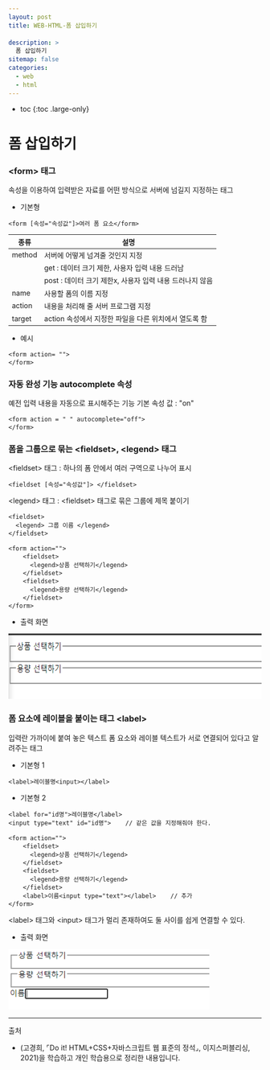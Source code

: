 ```yaml
---
layout: post
title: WEB-HTML-폼 삽입하기

description: >
  폼 삽입하기
sitemap: false
categories:
  - web
  - html
---
```


* toc
{:toc .large-only}

# 폼 삽입하기

### \<form> 태그

속성을 이용하여 입력받은 자료를 어떤 방식으로 서버에 넘길지 지정하는 태그

- 기본형

~~~
<form [속성="속성값"]>여러 폼 요소</form>
~~~

|종류|설명|
|---|---|
|method|서버에 어떻게 넘겨줄 것인지 지정|
||get : 데이터 크기 제한, 사용자 입력 내용 드러남|
||post : 데이터 크기 제한x, 사용자 입력 내용 드러나지 않음|
|name| 사용할 폼의 이름 지정|
|action| 내용을 처리해 줄 서버 프로그램 지정|
|target| action 속성에서 지정한 파일을 다른 위치에서 열도록 함|

- 예시

~~~
<form action= "">
</form>
~~~

### 자동 완성 기능 autocomplete 속성
예전 입력 내용을 자동으로 표시해주는 기능
기본 속성 값 : "on"

~~~
<form action = " " autocomplete="off">
</form>
~~~

### 폼을 그룹으로 묶는 \<fieldset>, \<legend> 태그

\<fieldset> 태그 : 하나의 폼 안에서 여러 구역으로 나누어 표시

~~~
<fieldset [속성="속성값"]> </fieldset>
~~~

\<legend> 태그 : \<fieldset> 태그로 묶은 그룹에 제목 붙이기

~~~
<fieldset>
  <legend> 그룹 이름 </legend>
</fieldset>
~~~

~~~
<form action="">
    <fieldset>
      <legend>상품 선택하기</legend>
    </fieldset>
    <fieldset>
      <legend>용량 선택하기</legend>
    </fieldset>
</form>
~~~

- 출력 화면

<img src="/assets/img/blog/web/html/post11/1.PNG" width="600" height="130">

### 폼 요소에 레이블을 붙이는 태그 \<label>
입력란 가까이에 붙여 놓은 텍스트
폼 요소와 레이블 텍스트가 서로 연결되어 있다고 알려주는 태그

- 기본형 1

~~~
<label>레이블명<input></label>
~~~



- 기본형 2

~~~
<label for="id명">레이블명</label>
<input type="text" id="id명">    // 같은 값을 지정해줘야 한다.
~~~

~~~
<form action="">
    <fieldset>
      <legend>상품 선택하기</legend>
    </fieldset>
    <fieldset>
      <legend>용량 선택하기</legend>
    </fieldset>
    <label>이름<input type="text"></label>    // 추가
</form>
~~~

\<label> 태그와 \<input> 태그가 멀리 존재하여도 둘 사이를 쉽게 연결할 수 있다.

- 출력 화면

<img src="/assets/img/blog/web/html/post11/2.PNG" width="400" height="120">


-----
출처

- (고경희, ⌜Do it! HTML+CSS+자바스크립트 웹 표준의 정석⌟, 이지스퍼블리싱, 	2021)을 학습하고 개인 학습용으로 정리한 내용입니다.
